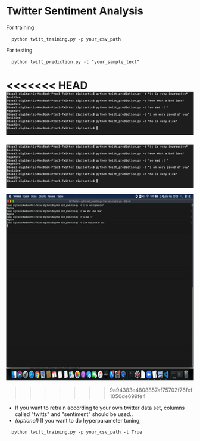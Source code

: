 # Twitter Sentiment Analysis

For training

```
  python twitt_training.py -p your_csv_path
```
For testing

```
  python twitt_prediction.py -t "your_sample_text"
```
<<<<<<< HEAD
![](pred.png)
=======

![](pred.png)

<img src="pred.gif" width="800" height="500"/>

>>>>>>> 9a94383e4808857af75702f76fef1050de699fe4
* If you want to retrain according to your own twitter data set, columns called "twitts" and "sentiment" should be used..
* *(optional)* If you want to do hyperparameter tuning;
```
  python twitt_training.py -p your_csv_path -t True
```


